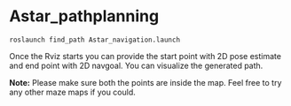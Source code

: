 # Astar_pathplanning

```
roslaunch find_path Astar_navigation.launch
```

Once the Rviz starts you can provide the start point with 2D pose estimate and end point with 2D navgoal. You can visualize the generated path.

**Note:** Please make sure both the points are inside the map.
Feel free to try any other maze maps if you could.